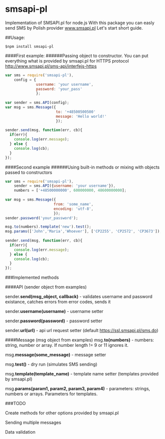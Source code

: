 smsapi-pl
=========

Implementation of SMSAPI.pl for node.js
With this package you can easly send SMS by Polish provider www.smsapi.pl
Let's start short guide.

##Usage:
```text
$npm install smsapi-pl
```
####First example:
######Passing object to constructor. You can put everything what is provided by smsapi.pl for HTTPS protocol http://www.smsapi.pl/sms-api/interfejs-https

```javascript
var sms = require('smsapi-pl'),
    config = {
              username: 'your username',
              password: 'your_pass'
              };
              
var sender = sms.API(config);
var msg = sms.Message({
                       to: '+48500500500'
                       message: 'Hello world!'
                       });
                       
sender.send(msg, function(err, cb){
  if(err){
    console.log(err.message);
  } else {
    console.log(cb);
  }
});
```

####Second example 
######Using built-in methods or mixing with objects passed to constructors
```javascript
var sms = require('smsapi-pl'),
    sender = sms.API({username: 'your username'}),
    numbers = ['+48500000000', 600000000, 48600000000];
    
var msg = sms.Message({
                      from: 'some_name',
                      encoding: 'utf-8',
                      });
sender.password('your_password');

msg.to(numbers).template('new').test();
msg.params(['John','Maria','Whoever'], ['CP2255', 'CP2572', 'CP3673']);
                       
sender.send(msg, function(err, cb){
  if(err){
    console.log(err.message);
  } else {
    console.log(cb);
  }
});
```

###Implemented methods

####API (sender object from examples)

sender.**send(msg_object, callback)** - validates username and password existance, catches errors from error codes, sends it

sender.**username(username)** - username setter

sender.**password(password)** - password setter

sender.**url(url)** - api url request setter (default https://ssl.smsapi.pl/sms.do)

####Message (msg object from examples)
msg.**to(numbers)** - numbers: string, number or array. If number length != 9 or 11 ignores it.

msg.**message(some_message)** - message setter

msg.**test()** - dry run (simulates SMS sending)

msg.**template(template_name)** - template name setter (templates provided by smsapi.pl)

msg.**params(param1, param2, param3, param4)** - parameters: strings, numbers or arrays. Parameters for templates.


###TODO

Create methods for other options provided by smsapi.pl

Sending multiple messages

Data validation

